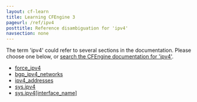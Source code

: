 ```yaml
---
layout: cf-learn
title: Learning CFEngine 3
pageurl: /ref/ipv4
posttitle: Reference disambiguation for 'ipv4'
navsection: none
---
```


The term 'ipv4' could refer to several sections in the documentation. Please choose one below, or
[search the CFEngine documentation for 'ipv4'](http://cfengine.com/docs/latest/search.html?q=ipv4).

- [force_ipv4](http://cfengine.com/docs/latest/reference-promise-types-files.html#force_ipv4)
- [bgp_ipv4_networks](http://cfengine.com/docs/latest/reference-components-routing_services_control.html#bgp_ipv4_networks)
- [ipv4_addresses](http://cfengine.com/docs/latest/reference-promise-types-interfaces.html#ipv4_addresses)
- [sys.ipv4](http://cfengine.com/docs/latest/reference-special-variables-sys.html#sys-ipv4)
- [sys.ipv4\[interface_name\]](http://cfengine.com/docs/latest/reference-special-variables-sys.html#sys-ipv4-interface_name)
